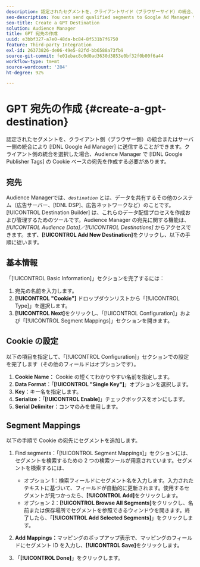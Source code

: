 ```yaml
---
description: 認定されたセグメントを、クライアントサイド（ブラウザーサイド）の統合、またはサーバー側の統合により Google Ad Manager に送信することができます。クライアント側の統合を選択した場合、Audience Manager で Google サイト運営者タグの Cookie ベースの宛先を作成する必要があります。
seo-description: You can send qualified segments to Google Ad Manager through a client-side (browser-side) integration, or a server-side integration. If you choose the client-side integration, you must create a cookie-based destination for Google Publisher Tags in Audience Manager.
seo-title: Create a GPT Destination
solution: Audience Manager
title: GPT 宛先の作成
uuid: e3bbf327-a7e0-48da-bc84-8f531b7f6750
feature: Third-party Integration
exl-id: 26373826-de06-49e5-82fd-bb6588a73fb9
source-git-commit: fe01ebac8c0d0ad3630d3853e0bf32f0b00f6a44
workflow-type: tm+mt
source-wordcount: '284'
ht-degree: 92%

---
```


# GPT 宛先の作成 {#create-a-gpt-destination}

認定されたセグメントを、クライアント側（ブラウザー側）の統合またはサーバー側の統合により [!DNL Google Ad Manager] に送信することができます。クライアント側の統合を選択した場合、Audience Manager で [!DNL Google Publisher Tags] の Cookie ベースの宛先を作成する必要があります。

## 宛先

Audience Managerでは、*`destination`* とは、データを共有するその他のシステム（広告サーバー、[!DNL DSP]、広告ネットワークなど）のことです。 [!UICONTROL Destination Builder] は、これらのデータ配信プロセスを作成および管理するためのツールです。Audience Manager の宛先に関する機能は、*[!UICONTROL Audience Data]／[!UICONTROL Destinations]* からアクセスできます。まず、**[!UICONTROL Add New Destination]**&#x200B;をクリックし、以下の手順に従います。

## 基本情報

「[!UICONTROL Basic Information]」セクションを完了するには：

1. 宛先の名前を入力します。
1. **[!UICONTROL "Cookie"]** ドロップダウンリストから「[!UICONTROL Type]」を選択します。
1. **[!UICONTROL Next]**&#x200B;をクリックし、「[!UICONTROL Configuration]」および「[!UICONTROL Segment Mappings]」セクションを開きます。

## Cookie の設定

以下の項目を指定して、「[!UICONTROL Configuration]」セクションでの設定を完了します（その他のフィールドはオプションです）。

1. **Cookie Name：** Cookie の短くてわかりやすい名前を指定します。
1. **Data Format**：「**[!UICONTROL "Single Key"]**」オプションを選択します。
1. **Key**：キー名を指定します。
1. **Serialize**：「**[!UICONTROL Enable]**」チェックボックスをオンにします。
1. **Serial Delimiter**：コンマのみを使用します。

## Segment Mappings

以下の手順で Cookie の宛先にセグメントを追加します。

1. Find segments：「[!UICONTROL Segment Mappings]」セクションには、セグメントを検索するための 2 つの検索ツールが用意されています。セグメントを検索するには、

   * オプション 1：検索フィールドにセグメント名を入力します。入力されたテキストに基づいて、フィールドが自動的に更新されます。使用するセグメントが見つかったら、**[!UICONTROL Add]**&#x200B;をクリックします。
   * オプション 2：**[!UICONTROL Browse All Segments]**&#x200B;をクリックし、名前または保存場所でセグメントを参照できるウィンドウを開きます。終了したら、「**[!UICONTROL Add Selected Segments]**」をクリックします。

1. **Add Mappings：**&#x200B;マッピングのポップアップ表示で、マッピングのフィールドにセグメント ID を入力し、**[!UICONTROL Save]**&#x200B;をクリックします。

1. 「**[!UICONTROL Done]**」をクリックします。
